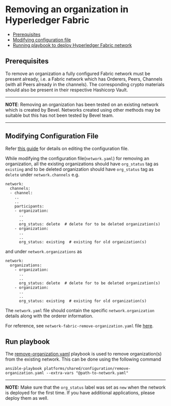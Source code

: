 [//]: # (##############################################################################################)
[//]: # (Copyright Accenture. All Rights Reserved.)
[//]: # (SPDX-License-Identifier: Apache-2.0)
[//]: # (##############################################################################################)

<a name = "removing-org-from-existing-network-in-fabric"></a>
# Removing an organization in Hyperledger Fabric

- [Prerequisites](#prerequisites)
- [Modifying configuration file](#create_config_file)
- [Running playbook to deploy Hyperledger Fabric network](#run_network)


<a name = "prerequisites"></a>
## Prerequisites
To remove an organization a fully configured Fabric network must be present already, i.e. a Fabric network which has Orderers, Peers, Channels (with all Peers already in the channels). The corresponding crypto materials should also be present in their respective Hashicorp Vault. 

---
**NOTE**: Removing an organization has been tested on an existing network which is created by Bevel. Networks created using other methods may be suitable but this has not been tested by Bevel team.

---

<a name = "create_config_file"></a>
## Modifying Configuration File

Refer [this guide](./fabric_networkyaml.md) for details on editing the configuration file.

While modifying the configuration file(`network.yaml`) for removing an organization, all the existing organizations should have `org_status` tag as `existing` and to be deleted organization should have `org_status` tag as `delete` under `network.channels` e.g.

    network:
      channels:
      - channel:
        ..
        ..
        participants:
        - organization:
          ..
          ..
          org_status: delete  # delete for to be deleted organization(s)
        - organization:
          ..
          ..
          org_status: existing  # existing for old organization(s)

and under `network.organizations` as

    network:
      organizations:
        - organization:
          ..
          ..
          org_status: delete  # delete for to be deleted organization(s)
        - organization:
          ..
          ..
          org_status: existing  # existing for old organization(s)

The `network.yaml` file should contain the specific `network.organization` details along with the orderer information.


For reference, see `network-fabric-remove-organization.yaml` file [here](https://github.com/hyperledger/bevel/tree/main/platforms/hyperledger-fabric/configuration/samples).

<a name = "run_network"></a>
## Run playbook

The [remove-organization.yaml](https://github.com/hyperledger/bevel/platforms/hyperledger-fabric/configuration/remove-organization.yaml) playbook is used to remove organization(s) from the existing network. This can be done using the following command

```
ansible-playbook platforms/shared/configuration/remove-organization.yaml --extra-vars "@path-to-network.yaml"
```

---
**NOTE:** Make sure that the `org_status` label was set as `new` when the network is deployed for the first time. If you have additional applications, please deploy them as well.
